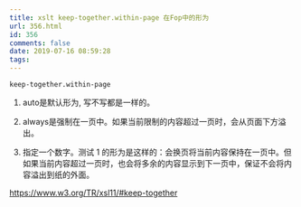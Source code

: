 ```yaml
---
title: xslt keep-together.within-page 在Fop中的形为
url: 356.html
id: 356
comments: false
date: 2019-07-16 08:59:28
tags:
---
```

```
keep-together.within-page
```
1.  auto是默认形为, 写不写都是一样的。


2.  always是强制在一页中。如果当前限制的内容超过一页时，会从页面下方溢出。


3.  指定一个数字。测试 1 的形为是这样的：会换页将当前内容保持在一页中。但如果当前内容超过一页时，也会将多余的内容显示到下一页中，保证不会将内容溢出到纸的外面。



https://www.w3.org/TR/xsl11/#keep-together
